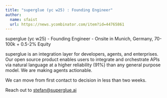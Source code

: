 ```yaml
---
title: "superglue (yc w25) : Founding Engineer"
author:
  name: sfaist
  url: https://news.ycombinator.com/item?id=44765861
---
```


<JobNavigation />

superglue (yc w25) - Founding Engineer - Onsite in Munich, Germany, 70-100k + 0.5-2% Equity

superglue is an integration layer for developers, agents, and enterprises. Our open source product enables users to integrate and orchestrate APIs via natural language at a higher reliability (91%) than any general purpose model. We are making agents actionable.

We can move from first contact to decision in less than two weeks.

Reach out to stefan@superglue.ai
<JobApplication />
